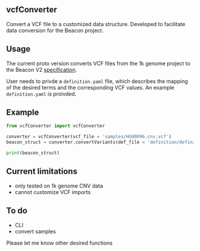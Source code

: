 ## vcfConverter
Convert a VCF file to a customized data structure. Developed to facilitate data conversion for the Beacon project.

## Usage
The current proto version converts VCF files from the 1k genome project to the Beacon V2 [specification](https://github.com/ga4gh-beacon/specification-v2-default-schemas/blob/master/default_variant_schema.yaml).

User needs to privde a `definition.yaml` file, which describes the mapping of the desired terms and the corresponding VCF values. An example `definition.yaml` is proivded.

## Example
```Python
from vcfConverter import vcfConverter

converter = vcfConverter(vcf_file = 'samples/HG00096.cnv.vcf')
beacon_struct = converter.convertVariants(def_file = 'definition/definition_cnv.yaml')

print(beacon_struct)
```

## Current limitations
- only tested on 1k genome CNV data
- cannot customize VCF imports

## To do
- CLI
- convert samples

Please let me know other desired functions

